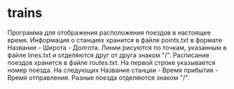 trains
======
Программа для отображения расположения поездов в настоящее время.
Информация о станциях хранится в файле points.txt в формате Название - Широта - Долгота.
Линии рисуются по точкам, указанным в файле lines.txt и отделяются друг от друга знаком "/".
Расписание поездов хранится в файле routes.txt. На первой строке указывается номер поезда.
На следующих Название станции - Время прибытия - Время отправления. Разные поезда отделяются знаком "/".
